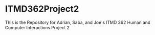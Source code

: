 # ITMD362Project2
This is the Repository for Adrian, Saba, and Joe's ITMD 362 Human and Computer Interactions Project 2